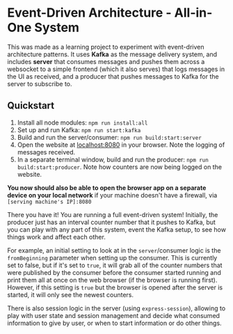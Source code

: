 # Event-Driven Architecture - All-in-One System
This was made as a learning project to experiment with event-driven architecture patterns.  It uses **Kafka** as the message delivery system, and includes **server** that consumes messages and pushes them across a websocket to a simple frontend (which it also serves) that logs messages in the UI as received, and a producer that pushes messages to Kafka for the server to subscribe to.

## Quickstart
1. Install all node modules: `npm run install:all`
2. Set up and run Kafka: `npm run start:kafka`
3. Build and run the server/consumer: `npm run build:start:server`
4. Open the website at [localhost:8080](http://localhost:8080) in your browser.  Note the logging of messages received.
5. In a separate terminal window, build and run the producer: `npm run build:start:producer`.  Note how counters are now being logged on the website.

**You now should also be able to open the browser app on a separate device on your local network** if your machine doesn't have a firewall, via `[serving machine's IP]:8080`

There you have it!  You are running a full event-driven system!  Initially, the producer just has an interval counter number that it pushes to Kafka, but you can play with any part of this system, event the Kafka setup, to see how things work and affect each other.  

For example, an initial setting to look at in the  `server`/consumer logic is the `fromBeginning` parameter when setting up the consumer.  This is currently set to false, but if it's set to `true`, it will grab all of the counter numbers that were published by the consumer before the consumer started running and print them all at once on the web browser (if the browser is running first).  However, if this setting is `true` but the browser is opened after the server is started, it will only see the newest counters.

There is also session logic in the server (using `express-session`), allowing to play with user state and session management and decide what consumed information to give by user, or when to start information or do other things.